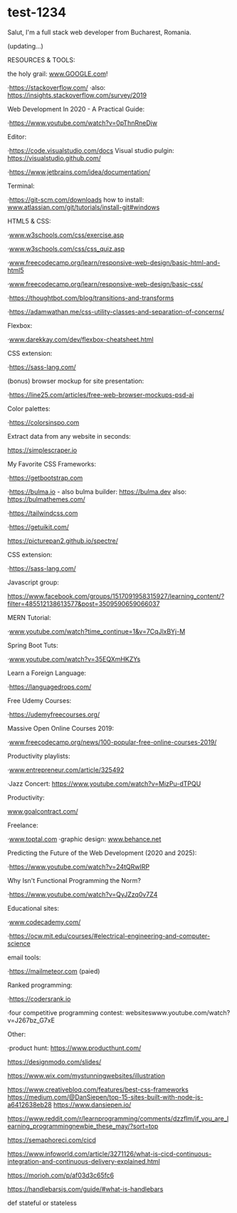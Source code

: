# test-1234
Salut, I'm a full stack web developer from Bucharest, Romania.

(updating...)

RESOURCES & TOOLS:

 the holy grail: www.GOOGLE.com!
 
 ·https://stackoverflow.com/
 ·also: https://insights.stackoverflow.com/survey/2019
 
 Web Development In 2020 - A Practical Guide:
 
 ·https://www.youtube.com/watch?v=0pThnRneDjw
 
 Editor: 
 
 ·https://code.visualstudio.com/docs  Visual studio pulgin: https://visualstudio.github.com/
 
 ·https://www.jetbrains.com/idea/documentation/
 
 Terminal: 
 
 ·https://git-scm.com/downloads
 how to install: www.atlassian.com/git/tutorials/install-git#windows

 HTML5 & CSS:

 ·www.w3schools.com/css/exercise.asp
 
 ·www.w3schools.com/css/css_quiz.asp
 
 ·www.freecodecamp.org/learn/responsive-web-design/basic-html-and-html5
 
 ·www.freecodecamp.org/learn/responsive-web-design/basic-css/
 
 ·https://thoughtbot.com/blog/transitions-and-transforms
 
 ·https://adamwathan.me/css-utility-classes-and-separation-of-concerns/
 
 Flexbox:
 
 ·www.darekkay.com/dev/flexbox-cheatsheet.html
 
 CSS extension:
 
 ·https://sass-lang.com/
 
 (bonus) browser mockup for site presentation:
 
 ·https://line25.com/articles/free-web-browser-mockups-psd-ai
 
 Color palettes: 
 
 ·https://colorsinspo.com
 
 Extract data from any website in seconds:
 
 https://simplescraper.io
 
 My Favorite CSS Frameworks:
 
 ·https://getbootstrap.com
 
 ·https://bulma.io - also bulma builder: https://bulma.dev also: https://bulmathemes.com/
 
 ·https://tailwindcss.com
 
 ·https://getuikit.com/
 
 https://picturepan2.github.io/spectre/
 
 CSS extension:
 
 ·https://sass-lang.com/
 
 Javascript group: 
 
 https://www.facebook.com/groups/1517091958315927/learning_content/?filter=485512138613577&post=3509590659066037
 
 MERN Tutorial:
 
 ·www.youtube.com/watch?time_continue=1&v=7CqJlxBYj-M
 
 Spring Boot Tuts:
 
 ·www.youtube.com/watch?v=35EQXmHKZYs
 
 Learn a Foreign Language:
 
 ·https://languagedrops.com/
 
 Free Udemy Courses:
 
 ·https://udemyfreecourses.org/
 
 Massive Open Online Courses 2019:
  
 ·www.freecodecamp.org/news/100-popular-free-online-courses-2019/
 
 Productivity playlists:
 
 ·www.entrepreneur.com/article/325492
 
 ·Jazz Concert: https://www.youtube.com/watch?v=MizPu-dTPQU
 
 Productivity:
 
 www.goalcontract.com/
 
 Freelance:
 
 ·www.toptal.com
 ·graphic design: www.behance.net
 
 Predicting the Future of the Web Development (2020 and 2025):
 
 ·https://www.youtube.com/watch?v=24tQRwIRP
 
 Why Isn't Functional Programming the Norm?
 
 ·https://www.youtube.com/watch?v=QyJZzq0v7Z4
 
 Educational sites:
 
·www.codecademy.com/

·https://ocw.mit.edu/courses/#electrical-engineering-and-computer-science

email tools:

·https://mailmeteor.com (paied)

Ranked programming:

·https://codersrank.io 

·four competitive programming contest: websiteswww.youtube.com/watch?v=J267bz_G7xE 

Other: 

·product hunt: https://www.producthunt.com/

https://designmodo.com/slides/

https://www.wix.com/mystunningwebsites/illustration

https://www.creativebloq.com/features/best-css-frameworks
https://medium.com/@DanSiepen/top-15-sites-built-with-node-js-a6412638eb28
https://www.dansiepen.io/


https://www.reddit.com/r/learnprogramming/comments/dzzflm/if_you_are_learning_programmingnewbie_these_may/?sort=top

https://semaphoreci.com/cicd

https://www.infoworld.com/article/3271126/what-is-cicd-continuous-integration-and-continuous-delivery-explained.html

https://morioh.com/p/af03d3c65fc6

https://handlebarsjs.com/guide/#what-is-handlebars

def
stateful or stateless
